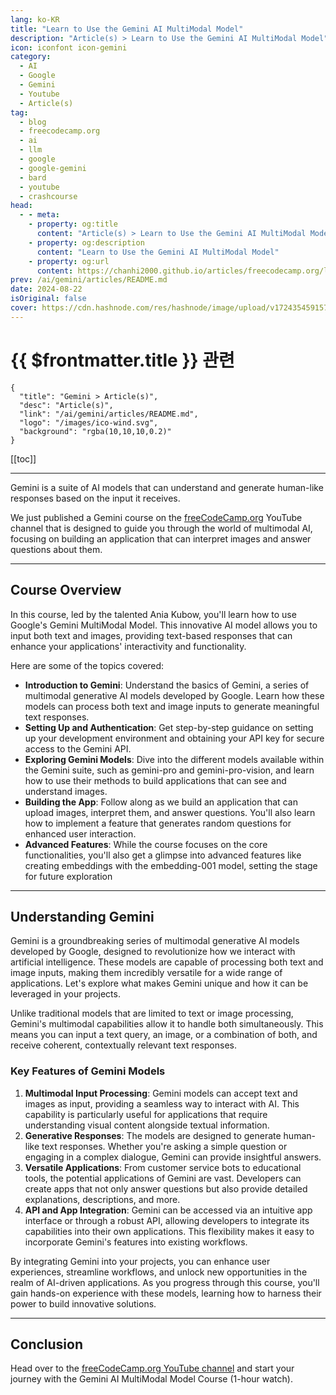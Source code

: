 ```yaml
---
lang: ko-KR
title: "Learn to Use the Gemini AI MultiModal Model"
description: "Article(s) > Learn to Use the Gemini AI MultiModal Model"
icon: iconfont icon-gemini
category: 
  - AI
  - Google 
  - Gemini
  - Youtube
  - Article(s)
tag: 
  - blog
  - freecodecamp.org
  - ai
  - llm
  - google
  - google-gemini
  - bard
  - youtube
  - crashcourse
head:
  - - meta:
    - property: og:title
      content: "Article(s) > Learn to Use the Gemini AI MultiModal Model"
    - property: og:description
      content: "Learn to Use the Gemini AI MultiModal Model"
    - property: og:url
      content: https://chanhi2000.github.io/articles/freecodecamp.org/learn-to-use-the-gemini-ai-multimodal-model.html
prev: /ai/gemini/articles/README.md
date: 2024-08-22
isOriginal: false
cover: https://cdn.hashnode.com/res/hashnode/image/upload/v1724354591577/afcfa42a-2b11-4590-b6f1-06f7837aa7fc.png
---
```


# {{ $frontmatter.title }} 관련

```component VPCard
{
  "title": "Gemini > Article(s)",
  "desc": "Article(s)",
  "link": "/ai/gemini/articles/README.md",
  "logo": "/images/ico-wind.svg",
  "background": "rgba(10,10,10,0.2)"
}
```

[[toc]]

---

<SiteInfo
  name="Learn to Use the Gemini AI MultiModal Model"
  desc="Gemini is a suite of AI models that can understand and generate human-like responses based on the input it receives. We just published a Gemini course on the freeCodeCamp.org YouTube channel that is designed to guide you through the world of multimod..."
  url="https://freecodecamp.org/news/learn-to-use-the-gemini-ai-multimodal-model/"
  logo="https://cdn.freecodecamp.org/universal/favicons/favicon.ico"
  preview="https://cdn.hashnode.com/res/hashnode/image/upload/v1724354591577/afcfa42a-2b11-4590-b6f1-06f7837aa7fc.png"/>

Gemini is a suite of AI models that can understand and generate human-like responses based on the input it receives.

We just published a Gemini course on the [<FontIcon icon="fa-brands fa-free-code-camp"/>freeCodeCamp.org](http://freeCodeCamp.org) YouTube channel that is designed to guide you through the world of multimodal AI, focusing on building an application that can interpret images and answer questions about them.

---

## Course Overview

In this course, led by the talented Ania Kubow, you'll learn how to use Google's Gemini MultiModal Model. This innovative AI model allows you to input both text and images, providing text-based responses that can enhance your applications' interactivity and functionality.

Here are some of the topics covered:

- **Introduction to Gemini**: Understand the basics of Gemini, a series of multimodal generative AI models developed by Google. Learn how these models can process both text and image inputs to generate meaningful text responses.
- **Setting Up and Authentication**: Get step-by-step guidance on setting up your development environment and obtaining your API key for secure access to the Gemini API.
- **Exploring Gemini Models**: Dive into the different models available within the Gemini suite, such as gemini-pro and gemini-pro-vision, and learn how to use their methods to build applications that can see and understand images.
- **Building the App**: Follow along as we build an application that can upload images, interpret them, and answer questions. You'll also learn how to implement a feature that generates random questions for enhanced user interaction.
- **Advanced Features**: While the course focuses on the core functionalities, you'll also get a glimpse into advanced features like creating embeddings with the embedding-001 model, setting the stage for future exploration

---

## Understanding Gemini

Gemini is a groundbreaking series of multimodal generative AI models developed by Google, designed to revolutionize how we interact with artificial intelligence. These models are capable of processing both text and image inputs, making them incredibly versatile for a wide range of applications. Let's explore what makes Gemini unique and how it can be leveraged in your projects.

Unlike traditional models that are limited to text or image processing, Gemini's multimodal capabilities allow it to handle both simultaneously. This means you can input a text query, an image, or a combination of both, and receive coherent, contextually relevant text responses.

### Key Features of Gemini Models

1. **Multimodal Input Processing**: Gemini models can accept text and images as input, providing a seamless way to interact with AI. This capability is particularly useful for applications that require understanding visual content alongside textual information.
2. **Generative Responses**: The models are designed to generate human-like text responses. Whether you're asking a simple question or engaging in a complex dialogue, Gemini can provide insightful answers.
3. **Versatile Applications**: From customer service bots to educational tools, the potential applications of Gemini are vast. Developers can create apps that not only answer questions but also provide detailed explanations, descriptions, and more.
4. **API and App Integration**: Gemini can be accessed via an intuitive app interface or through a robust API, allowing developers to integrate its capabilities into their own applications. This flexibility makes it easy to incorporate Gemini's features into existing workflows.

By integrating Gemini into your projects, you can enhance user experiences, streamline workflows, and unlock new opportunities in the realm of AI-driven applications. As you progress through this course, you'll gain hands-on experience with these models, learning how to harness their power to build innovative solutions.

---

## Conclusion

Head over to the [<FontIcon icon="fa-brands fa-youtube"/>freeCodeCamp.org YouTube channel](https://youtu.be/vXjOywyMBN8) and start your journey with the Gemini AI MultiModal Model Course (1-hour watch).

<VidStack src="youtube/vXjOywyMBN8" />

